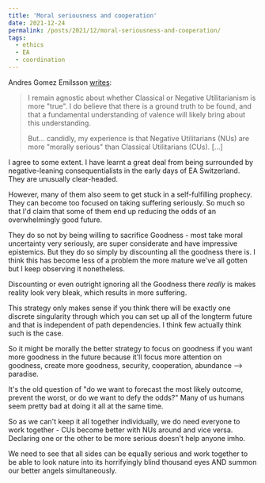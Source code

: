 ```yaml
---
title: 'Moral seriousness and cooperation'
date: 2021-12-24
permalink: /posts/2021/12/moral-seriousness-and-cooperation/
tags:
  - ethics
  - EA
  - coordination
---
```


Andres Gomez Emilsson [writes](https://www.facebook.com/algekalipso/posts/4690951234330330):


> I remain agnostic about whether Classical or Negative Utilitarianism is more "true". I do believe that there is a ground truth to be found, and that a fundamental understanding of valence will likely bring about this understanding. 
> 
> But... candidly, my experience is that Negative Utilitarians (NUs) are more "morally serious" than Classical Utilitarians (CUs). [...]

I agree to some extent. I have learnt a great deal from being surrounded by negative-leaning consequentialists in the early days of EA Switzerland. They are unusually clear-headed.

However, many of them also seem to get stuck in a self-fulfilling prophecy. They can become too focused on taking suffering seriously. So much so that I'd claim that some of them end up reducing the odds of an overwhelmingly good future.

They do so not by being willing to sacrifice Goodness - most take moral uncertainty very seriously, are super considerate and have impressive epistemics. But they do so simply by discounting all the goodness there is. I think this has become less of a problem the more mature we've all gotten but I keep observing it nonetheless.

Discounting or even outright ignoring all the Goodness there *really* is makes reality look very bleak, which results in more suffering.

This strategy only makes sense if you think there will be exactly one discrete singularity through which you can set up all of the longterm future and that is independent of path dependencies. I think few actually think such is the case.

So it might be morally the better strategy to focus on goodness if you want more goodness in the future because it'll focus more attention on goodness, create more goodness, security, cooperation, abundance --> paradise.

It's the old question of "do we want to forecast the most likely outcome, prevent the worst, or do we want to defy the odds?" Many of us humans seem pretty bad at doing it all at the same time.

So as we can't keep it all together individually, we do need everyone to work together - CUs become better with NUs around and vice versa. Declaring one or the other to be more serious doesn't help anyone imho.

We need to see that all sides can be equally serious and work together to be able to look nature into its horrifyingly blind thousand eyes AND summon our better angels simultaneously.
